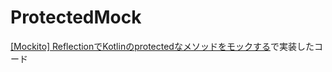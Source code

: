 # ProtectedMock
[[Mockito] ReflectionでKotlinのprotectedなメソッドをモックする](https://qiita.com/shiita0903/items/c1f0f931a42011a59c8d)で実装したコード